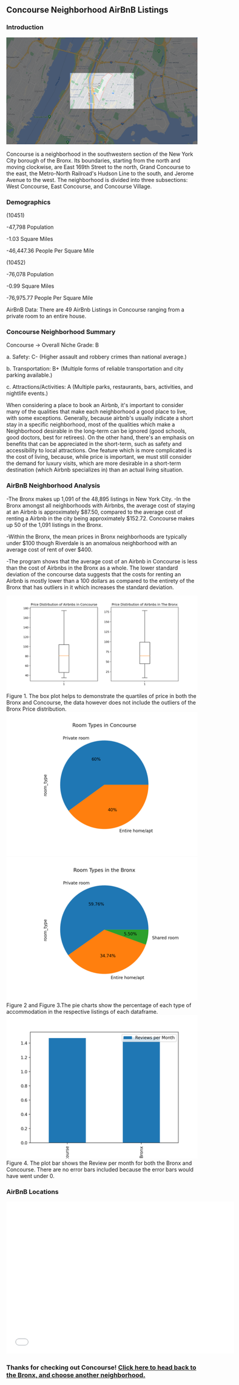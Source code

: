 ## Concourse Neighborhood AirBnB Listings

### Introduction

<img src="ConcourseNew.png">

Concourse is a neighborhood in the southwestern section of the New York City borough of the Bronx. Its boundaries, starting from the north and moving clockwise, are East 169th Street to the north, Grand Concourse to the east, the Metro-North Railroad's Hudson Line to the south, and Jerome Avenue to the west. The neighborhood is divided into three subsections: West Concourse, East Concourse, and Concourse Village.

### Demographics

(10451)

-47,798 Population

-1.03 Square Miles

-46,447.36 People Per Square Mile

(10452)

-76,078 Population

-0.99 Square Miles

-76,975.77 People Per Square Mile

AirBnB Data: There are 49 AirBnb Listings in
Concourse ranging from a private room to an entire house.

### Concourse Neighborhood Summary 

Concourse → Overall Niche Grade: B

a. Safety: C- (Higher assault and robbery crimes than national average.)

b. Transportation: B+ (Multiple forms of reliable transportation and city parking
available.)

c. Attractions/Activities: A (Multiple parks, restaurants, bars, activities, and nightlife
events.)

When considering a place to book an Airbnb, it's important to consider many of the qualities
that make each neighborhood a good place to live, with some exceptions. Generally, because airbnb's
usually indicate a short stay in a specific neighborhood, most of the qualities which make a
Neighborhood desirable in the long-term can be ignored (good schools, good doctors, best for retirees).
On the other hand, there's an emphasis on benefits that can be appreciated in the short-term, such as
safety and accessibility to local attractions. One feature which is more complicated is the cost of living,
because, while price is important, we must still consider the demand for luxury visits, which are more
desirable in a short-term destination (which Airbnb specializes in) than an actual living situation.

### AirBnB Neighborhood Analysis

-The Bronx makes up 1,091 of the 48,895 listings in New York City. 
-In the Bronx amongst all neighborhoods with Airbnbs, the average cost of staying at an Airbnb is
approximately $87.50, compared to the average cost of renting a Airbnb in the city being
approximately $152.72. Concourse makes up 50 of the 1,091 listings in the Bronx.

-Within the Bronx, the mean prices in Bronx neighborhoods are typically under $100
though Riverdale is an anomalous neighborhood with an average cost of rent of over $400.

-The program shows that the average cost of an Airbnb in Concourse is less than the cost of
Airbnbs in the Bronx as a whole. The lower standard deviation of the concourse data suggests
that the costs for renting an Airbnb is mostly lower than a 100 dollars as compared to the entirety
of the Bronx that has outliers in it which increases the standard deviation.

<img src="Figure_1.png">
Figure 1. The box plot helps to demonstrate the quartiles of price in both the Bronx and Concourse, the data however does not include the outliers of the Bronx Price distribution. 
<img src="Figure_2.png">
<img src="Figure_3.png">
Figure 2 and Figure 3.The pie charts show the percentage of each type of accommodation in the respective listings of each dataframe.
<img src="Figure_4.png">
Figure 4. The plot bar shows the Review per month for both the Bronx and Concourse. There are no error bars included because the error bars would have went under 0.

### AirBnB Locations 
<dl>
<iframe src="airbnblocations.html" width="600" height="400" frameborder="0" frameborder="0" marginwidth="0" marginheight="0" allowfullscreen></iframe>
</dl>

### Thanks for checking out Concourse! [Click here to head back to the Bronx, and choose another neighborhood.](https://jessicalrsparacio.github.io/TheBronx/#the-breakdown)
